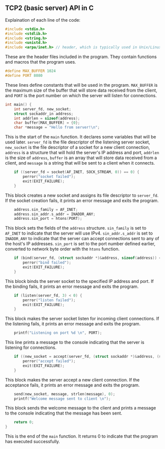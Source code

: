 ## TCP2 (basic server) API in C

Explaination of each line of the code:

```c
#include <stdio.h>
#include <stdlib.h>
#include <string.h>
#include <unistd.h>
#include <arpa/inet.h> // header, which is typically used in Unix/Linux for definitions and functions related to internet operations. It's common in network programming to deal with IP addresses and ports.
```
These are the header files included in the program. They contain functions and macros that the program uses.

```c
#define MAX_BUFFER 1024
#define PORT 8080
```
These lines define constants that will be used in the program. `MAX_BUFFER` is the maximum size of the buffer that will store data received from the client, and `PORT` is the port number on which the server will listen for connections.

```c
int main() {
    int server_fd, new_socket;
    struct sockaddr_in address;
    int addrlen = sizeof(address);
    char buffer[MAX_BUFFER] = {0};
    char *message = "Hello from server!\n";
```
This is the start of the `main` function. It declares some variables that will be used later. `server_fd` is the file descriptor of the listening server socket, `new_socket` is the file descriptor of a socket for a new client connection, `address` is a structure that will hold the server's IP address and port, `addrlen` is the size of `address`, `buffer` is an array that will store data received from a client, and `message` is a string that will be sent to a client when it connects.

```c
    if ((server_fd = socket(AF_INET, SOCK_STREAM, 0)) == 0) {
        perror("socket failed");
        exit(EXIT_FAILURE);
    }
```
This block creates a new socket and assigns its file descriptor to `server_fd`. If the socket creation fails, it prints an error message and exits the program.

```c
    address.sin_family = AF_INET;
    address.sin_addr.s_addr = INADDR_ANY;
    address.sin_port = htons(PORT);
```
This block sets the fields of the `address` structure. `sin_family` is set to `AF_INET` to indicate that the server will use IPv4. `sin_addr.s_addr` is set to `INADDR_ANY` to indicate that the server can accept connections sent to any of the host's IP addresses. `sin_port` is set to the port number defined earlier, converted to network byte order with the `htons` function.

```c
    if (bind(server_fd, (struct sockaddr *)&address, sizeof(address)) < 0) {
        perror("bind failed");
        exit(EXIT_FAILURE);
    }
```
This block binds the server socket to the specified IP address and port. If the binding fails, it prints an error message and exits the program.

```c
    if (listen(server_fd, 3) < 0) {
        perror("listen failed");
        exit(EXIT_FAILURE);
    }
```
This block makes the server socket listen for incoming client connections. If the listening fails, it prints an error message and exits the program.

```c
    printf("Listening on port %d \n", PORT);
```
This line prints a message to the console indicating that the server is listening for connections.

```c
    if ((new_socket = accept(server_fd, (struct sockaddr *)&address, (socklen_t*)&addrlen)) < 0) {
        perror("accept failed");
        exit(EXIT_FAILURE);
    }
```
This block makes the server accept a new client connection. If the acceptance fails, it prints an error message and exits the program.

```c
    send(new_socket, message, strlen(message), 0);
    printf("Welcome message sent to client \n");
```
This block sends the welcome message to the client and prints a message to the console indicating that the message has been sent.

```c
    return 0;
}
```
This is the end of the `main` function. It returns 0 to indicate that the program has executed successfully.